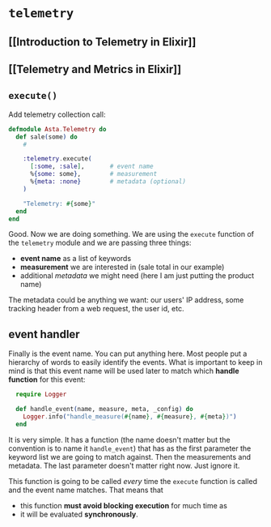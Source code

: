 # `telemetry`

## [[Introduction to Telemetry in Elixir]]
## [[Telemetry and Metrics in Elixir]]


## `execute()`

Add telemetry collection call:

```elixir
defmodule Asta.Telemetry do
  def sale(some) do
    #

    :telemetry.execute(
      [:some, :sale],		# event name
      %{some: some},		# measurement
	  %{meta: :none}		# metadata (optional)
    )

    "Telemetry: #{some}"
  end
end
```


Good. Now we are doing something. We are using the `execute` function of the `telemetry` module and we are passing three things:

-   **event name** as a list of keywords
-   **measurement** we are interested in (sale total in our example)
-   additional _metadata_ we might need (here I am just putting the product name)

The metadata could be anything we want: our users' IP address, some tracking header from a web request, the user id, etc.

## event handler

Finally is the event name. You can put anything here. Most people put a hierarchy of words to easily identify the events. What is important to keep in mind is that this event name will be used later to match which **handle function** for this event:

```elixir
  require Logger

  def handle_event(name, measure, meta, _config) do
    Logger.info("handle_measure(#{name}, #{measure}, #{meta})")
  end
```

It is very simple. It has a function (the name doesn't matter but the convention is to name it `handle_event`) that has as the first parameter the keyword list we are going to match against. Then the measurements and metadata. The last parameter doesn't matter right now. Just ignore it.

This function is going to be called _every_ time the `execute` function is called and the event name matches. That means that 
- this function **must avoid blocking execution** for much time as 
- it will be evaluated **synchronously**.

